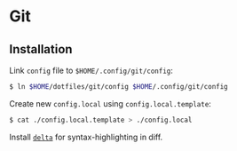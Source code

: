 # Git

## Installation

Link `config` file to `$HOME/.config/git/config`:

```bash
$ ln $HOME/dotfiles/git/config $HOME/.config/git/config
```

Create new `config.local` using `config.local.template`:

```bash
$ cat ./config.local.template > ./config.local
```

Install [`delta`](https://github.com/dandavison/delta) for syntax-highlighting in diff.
